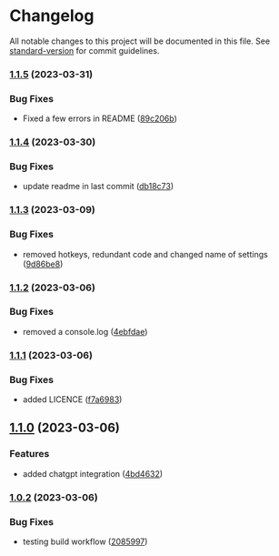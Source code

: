 # Changelog

All notable changes to this project will be documented in this file. See [standard-version](https://github.com/conventional-changelog/standard-version) for commit guidelines.

### [1.1.5](https://github.com/MatissJurevics/Gene-AI/compare/1.1.4...1.1.5) (2023-03-31)


### Bug Fixes

* Fixed a few errors in README ([89c206b](https://github.com/MatissJurevics/Gene-AI/commit/89c206be42b23975d434c68f52427bbc4066211e))

### [1.1.4](https://github.com/MatissJurevics/Gene-AI/compare/1.1.3...1.1.4) (2023-03-30)


### Bug Fixes

* update readme in last commit ([db18c73](https://github.com/MatissJurevics/Gene-AI/commit/db18c73618937af55b3e0672400e2e294d967d22))

### [1.1.3](https://github.com/MatissJurevics/obsidian-plugin/compare/1.1.2...1.1.3) (2023-03-09)


### Bug Fixes

* removed hotkeys, redundant code and changed name of settings ([9d86be8](https://github.com/MatissJurevics/obsidian-plugin/commit/9d86be834e2c51a5a28013df0704c7e2dfd12fae))

### [1.1.2](https://github.com/MatissJurevics/obsidian-plugin/compare/1.1.1...1.1.2) (2023-03-06)


### Bug Fixes

* removed a console.log ([4ebfdae](https://github.com/MatissJurevics/obsidian-plugin/commit/4ebfdaedffba6272d3585d6d7dbe641c4469293b))

### [1.1.1](https://github.com/MatissJurevics/obsidian-plugin/compare/1.1.0...1.1.1) (2023-03-06)


### Bug Fixes

* added LICENCE ([f7a6983](https://github.com/MatissJurevics/obsidian-plugin/commit/f7a698337b18bc635faf149041c118995337b8a9))

## [1.1.0](https://github.com/MatissJurevics/obsidian-plugin/compare/1.0.2...1.1.0) (2023-03-06)


### Features

* added chatgpt integration ([4bd4632](https://github.com/MatissJurevics/obsidian-plugin/commit/4bd463297842141d1f12dde77e218d006471e89c))

### [1.0.2](https://github.com/MatissJurevics/obsidian-plugin/compare/v1.0.1...v1.0.2) (2023-03-06)


### Bug Fixes

* testing build workflow ([2085997](https://github.com/MatissJurevics/obsidian-plugin/commit/2085997554973de356f10e5ae1ed8c7937728c3b))

